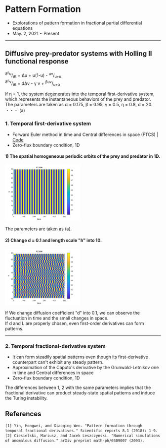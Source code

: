 # Pattern Formation
- Explorations of pattern formation in fractional partial differential equations
- May. 2, 2021 ~ Present

----------
## Diffusive prey-predator systems with Holling II functional response
<sup>∂<sup>&eta;</sup>u</sup>/<sub>∂t</sub> = &Delta;u  + u(1-u) - <sup>uv</sup>/<sub>u+&alpha;</sub>  
<sup>∂<sup>&eta;</sup>v</sup>/<sub>∂t</sub> = d&Delta;v  - &gamma; v + <sup>&beta;uv</sup>/<sub>u+&alpha;</sub>

If &eta; = 1, the system degenerates into the temporal first-derivative system, which represents the instantaneous behaviors of the prey and predator.   
The parameters are taken as &alpha; = 0.175, &beta; = 0.95, &gamma; = 0.5, &eta; = 0.8, d = 20. ・・・ (a)
  
### 1. Temporal **first**-derivative system
- Forward Euler method in time and Central differences in space (FTCS) | [Code](https://github.com/OH-Seoyoung/Pattern_Formation/blob/master/Diffusive_prey-predator_systems/FTCS_first-derivative_Holling_II_functional_response.m)  
- Zero-flux boundary condition, 1D
  
#### 1) The spatial homogeneous periodic orbits of the prey and predator in 1D.
<div align="">
<img src="https://github.com/OH-Seoyoung/Pattern_Formation/blob/master/Diffusive_prey-predator_systems/figs/orig.jpg?raw=True" width="48%"> <br>
</div>  
  
The parameters are taken as (a).

#### 2) Change d = 0.1 and **length scale "h" into 10**.
<div align="">
<img src="https://github.com/OH-Seoyoung/Pattern_Formation/blob/master/Diffusive_prey-predator_systems/figs/change_d_L.jpg?raw=True" width="48%"> <br>
</div>  
  
If We change diffusion coefficient "d" into 0.1, we can observe the fluctuation in time and the small changes in space.  
If d and L are properly chosen, even first-order derivatives can form patterns.  

-----------  
### 2. Temporal **fractional**-derivative system
- It can form steadily spatial patterns even though its first-derivative counterpart can't exhibit any steady pattern.
- Approximation of the Caputo's derivative by the Grunwald-Letnikov one in time and Central differences in space
- Zero-flux boundary condition, 1D

The differences between 1, 2 with the same parameters implies that the fractional derivative can product steady-state spatial patterns and induce the Turing instability.
  
## References
```
[1] Yin, Hongwei, and Xiaoqing Wen. "Pattern formation through temporal fractional derivatives." Scientific reports 8.1 (2018): 1-9.
[2] Ciesielski, Mariusz, and Jacek Leszczynski. "Numerical simulations of anomalous diffusion." arXiv preprint math-ph/0309007 (2003).
```

